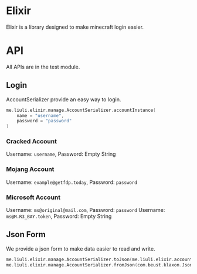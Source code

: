 # Elixir
Elixir is a library designed to make minecraft login easier.

# API
All APIs are in the test module.

## Login
AccountSerializer provide an easy way to login.
~~~kotlin
me.liuli.elixir.manage.AccountSerializer.accountInstance(
    name = "username",
    password = "password"
)
~~~

### Cracked Account
Username: `username`, Password: Empty String

### Mojang Account
Username: `example@getfdp.today`, Password: `password`

### Microsoft Account
Username: `ms@original@mail.com`, Password: `password`
Username: `ms@M.R3_BAY.token`, Password: Empty String

## Json Form
We provide a json form to make data easier to read and write.
~~~kotlin
me.liuli.elixir.manage.AccountSerializer.toJson(me.liuli.elixir.account.MinecraftAccount) : com.beust.klaxon.JsonObject
me.liuli.elixir.manage.AccountSerializer.fromJson(com.beust.klaxon.JsonObject) : me.liuli.elixir.account.MinecraftAccount
~~~
